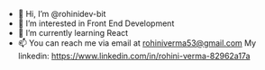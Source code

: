 - 👋 Hi, I’m @rohinidev-bit
- 👀 I’m interested in Front End Development
- 🌱 I’m currently learning React
- 📫 You can reach me via email at rohiniverma53@gmail.com 
      My linkedin: https://www.linkedin.com/in/rohini-verma-82962a17a

<!---
rohinidev-bit/rohinidev-bit is a ✨ special ✨ repository because its `README.md` (this file) appears on your GitHub profile.
You can click the Preview link to take a look at your changes.
--->
